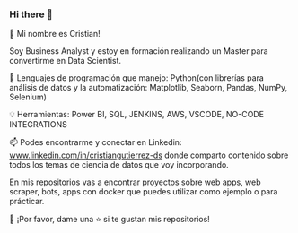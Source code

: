 ### Hi there 👋

👋 Mi nombre es Cristian!


Soy Business Analyst y estoy en formación realizando un Master para convertirme en Data Scientist.

🌱 Lenguajes de programación que manejo: Python(con librerías para análisis de datos y la automatización: Matplotlib, Seaborn, Pandas, NumPy, Selenium)

💡 Herramientas: Power BI, SQL, JENKINS, AWS, VSCODE, NO-CODE INTEGRATIONS 

📫 Podes encontrarme y conectar en Linkedin: www.linkedin.com/in/cristiangutierrez-ds donde comparto contenido sobre todos los temas de ciencia de datos que voy incorporando.

En mis repositorios vas a encontrar proyectos sobre web apps, web scraper, bots, apps con docker que puedes utilizar como ejemplo o para prácticar.

👏 ¡Por favor, dame una ⭐️ si te gustan mis repositorios!
